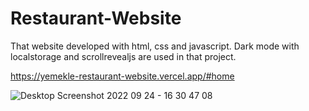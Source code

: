 # Restaurant-Website
That website developed with html, css and javascript. Dark mode with localstorage and scrollrevealjs are used in that project.

https://yemekle-restaurant-website.vercel.app/#home

![Desktop Screenshot 2022 09 24 - 16 30 47 08](https://user-images.githubusercontent.com/98719469/192100769-b3ed5bd5-3c1c-465b-bb6a-9a0b51c230d4.png)


